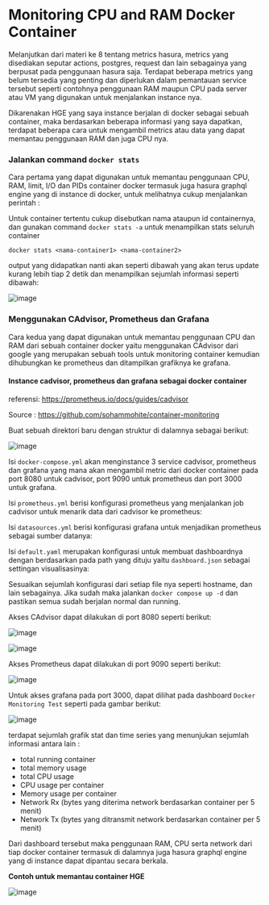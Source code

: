 # Monitoring CPU and RAM Docker Container 

Melanjutkan dari materi ke 8 tentang metrics hasura, metrics yang disediakan seputar actions, postgres, request dan lain sebagainya yang berpusat pada penggunaan hasura saja. Terdapat beberapa metrics yang belum tersedia yang penting dan diperlukan dalam pemantauan service tersebut seperti contohnya penggunaan RAM maupun CPU pada server atau VM yang digunakan untuk menjalankan instance nya.

Dikarenakan HGE yang saya instance berjalan di docker sebagai sebuah container, maka berdasarkan beberapa informasi yang saya dapatkan, terdapat beberapa cara untuk mengambil metrics atau data yang dapat memantau penggunaan RAM dan juga CPU nya.

### Jalankan command `docker stats`

Cara pertama yang dapat digunakan untuk memantau penggunaan CPU, RAM, limit, I/O dan PIDs container docker termasuk juga hasura graphql engine yang di instance di docker, untuk melihatnya cukup menjalankan perintah :

Untuk container tertentu cukup disebutkan nama ataupun id containernya, dan gunakan command `docker stats -a` untuk menampilkan stats seluruh container
```
docker stats <nama-container1> <nama-container2>
```

output yang didapatkan nanti akan seperti dibawah yang akan terus update kurang lebih tiap 2 detik dan menampilkan sejumlah informasi seperti dibawah:

![image](https://github.com/user-attachments/assets/5e2f4fd3-5c53-40a8-bb48-c7cd108780b5)

### Menggunakan CAdvisor, Prometheus dan Grafana

Cara kedua yang dapat digunakan untuk memantau penggunaan CPU dan RAM dari sebuah container docker yaitu menggunakan CAdvisor dari google yang merupakan sebuah tools untuk monitoring container kemudian dihubungkan ke prometheus dan ditampilkan grafiknya ke grafana.

#### Instance cadvisor, prometheus dan grafana sebagai docker container

referensi: https://prometheus.io/docs/guides/cadvisor

Source : https://github.com/sohammohite/container-monitoring

Buat sebuah direktori baru dengan struktur di dalamnya sebagai berikut:

![image](https://github.com/user-attachments/assets/e3249076-6996-475b-a035-2ef636b38b94)

Isi `docker-compose.yml` akan menginstance 3 service cadvisor, prometheus dan grafana yang mana akan mengambil metric dari docker container pada port 8080 untuk cadvisor, port 9090 untuk prometheus dan port 3000 untuk grafana.

Isi `prometheus.yml` berisi konfigurasi prometheus yang menjalankan job cadvisor untuk menarik data dari cadvisor ke prometheus:

Isi `datasources.yml` berisi konfigurasi grafana untuk menjadikan prometheus sebagai sumber datanya:

Isi `default.yaml` merupakan konfigurasi untuk membuat dashboardnya dengan berdasarkan pada path yang dituju yaitu `dashboard.json` sebagai settingan visualisasinya:

Sesuaikan sejumlah konfigurasi dari setiap file nya seperti hostname, dan lain sebagainya. Jika sudah maka jalankan `docker compose up -d` dan pastikan semua sudah berjalan normal dan running.

Akses CAdvisor dapat dilakukan di port 8080 seperti berikut:

![image](https://github.com/user-attachments/assets/f3b67281-05fa-4ad2-bbc6-2eb4b179e14f)

![image](https://github.com/user-attachments/assets/380fb2e1-fdf5-4b79-9f31-80b3cd5a91b9)

Akses Prometheus dapat dilakukan di port 9090 seperti berikut:

![image](https://github.com/user-attachments/assets/559349da-1183-46ba-b211-fb181c0efcff)

Untuk akses grafana pada port 3000, dapat dilihat pada dashboard `Docker Monitoring Test` seperti pada gambar berikut:

![image](https://github.com/user-attachments/assets/7cd6a3f5-7caa-4267-a644-995ce0e493a2)

terdapat sejumlah grafik stat dan time series yang menunjukan sejumlah informasi antara lain :

* total running container
* total memory usage
* total CPU usage
* CPU usage per container
* Memory usage per container
* Network Rx (bytes yang diterima network berdasarkan container per 5 menit)
* Network Tx (bytes yang ditransmit network berdasarkan container per 5 menit)

Dari dashboard tersebut maka penggunaan RAM, CPU serta network dari tiap docker container termasuk di dalamnya juga hasura graphql engine yang di instance dapat dipantau secara berkala.

**Contoh untuk memantau container HGE**

![image](https://github.com/user-attachments/assets/0585ce7e-5ec1-42d6-9a7e-1d33b1495649)

